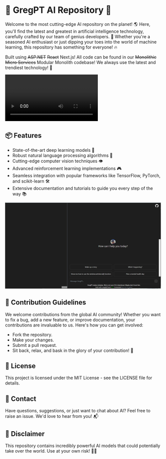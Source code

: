 # 🚀 GregPT AI Repository 🤖

Welcome to the most cutting-edge AI repository on the planet! 🌎 Here, you'll find the latest and greatest in artificial intelligence technology, carefully crafted by our team of genius developers. 💯 Whether you're a seasoned AI enthusiast or just dipping your toes into the world of machine learning, this repository has something for everyone! 🔥

Built using ~~ASP.NET~~ ~~React~~ Next.js! All code can be found in our ~~Monolithic~~ ~~Micro Services~~ Modular Monolith codebase! We always use the latest and trendiest technology! 💪

![Greg Bot in Action](/design/screenshots/GregBotConversation.mp4?raw=true "Greg Bot in Action")

## 📦 Features

- State-of-the-art deep learning models 🧠
- Robust natural language processing algorithms 💬
- Cutting-edge computer vision techniques 👁️
- Advanced reinforcement learning implementations 🎮
- Seamless integration with popular frameworks like TensorFlow, PyTorch, and scikit-learn 🛠️
- Extensive documentation and tutorials to guide you every step of the way 📚

![Greg Bot Empty Chat](/design/screenshots/initial.png?raw=true "Greg Bot Empty Chat")

## 🌟 Contribution Guidelines

We welcome contributions from the global AI community! Whether you want to fix a bug, add a new feature, or improve documentation, your contributions are invaluable to us. Here's how you can get involved:

- Fork the repository.
- Make your changes.
- Submit a pull request.
- Sit back, relax, and bask in the glory of your contribution! 🎉

## 📝 License

This project is licensed under the MIT License - see the LICENSE file for details.

## 📧 Contact

Have questions, suggestions, or just want to chat about AI? Feel free to raise an issue. We'd love to hear from you! 📬

## 🚨 Disclaimer

This repository contains incredibly powerful AI models that could potentially take over the world. Use at your own risk! 🤖🔥
